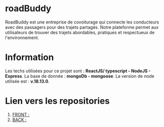 # roadBuddy

RoadBuddy est une entreprise de covoiturage qui connecte les conducteurs avec des passagers pour des trajets partagés. Notre plateforme permet aux utilisateurs de trouver des trajets abordables, pratiques et respectueux de l'environnement.

# Information

Les techs utilisées pour ce projet sont : **ReactJS/ typescript - NodeJS - Express**.
La base de donnée : **mongoDb - mongoose**.
La version de node utilisée est : **v.18.13.0**.

# Lien vers les repositories

1. [FRONT : ]([https://github.com](https://github.com/ElysiumTM/roadBuddy-front)https://github.com/ElysiumTM/roadBuddy-front)
2. [BACK : ]([[https://github.com](https://github.com/ElysiumTM/roadBuddy-front)https://github.com/ElysiumTM/roadBuddy-front](https://github.com/ElysiumTM/roadBuddy-server)https://github.com/ElysiumTM/roadBuddy-server)

